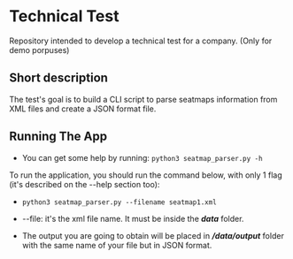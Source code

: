 # Technical Test
Repository intended to develop a technical test for a company. (Only for demo porpuses)

## Short description
The test's goal is to build a CLI script to parse seatmaps information from XML files and create a JSON format file.

 
## Running The App

- You can get some help by running: ```python3 seatmap_parser.py -h ```

To run the application, you should run the command below, with only 1 flag (it's described on the --help section too):

- ```python3 seatmap_parser.py --filename seatmap1.xml```

- --file: it's the xml file name. It must be inside the ***data*** folder.

- The output you are going to obtain will be placed in ***/data/output*** folder with the same name of your file but in JSON format.



